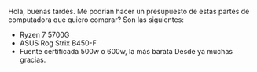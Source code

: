 Hola, buenas tardes.
Me podrían hacer un presupuesto de estas partes de computadora que quiero comprar? Son las siguientes: 
- Ryzen 7 5700G
-  ASUS Rog Strix B450-F
-  Fuente certificada 500w o 600w, la más barata
Desde ya muchas gracias.